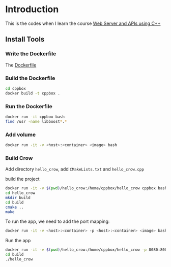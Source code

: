 # Introduction

This is the codes when I learn the course [Web Server and APIs using C++](https://www.linkedin.com/learning-login/share?account=3322&forceAccount=false&redirect=https%3A%2F%2Fwww.linkedin.com%2Flearning%2Fweb-servers-and-apis-using-c-plus-plus%3Ftrk%3Dshare_ent_url%26shareId%3DZLbDKBIcSCem8g8Gyrjczw%253D%253D)
## Install Tools

### Write the Dockerfile

The [Dockerfile](./cppbox/Dockerfile)

### Build the Dockerfile

```bash
cd cppbox
docker build -t cppbox .
```

### Run the Dockerfile

```bash
docker run -it cppbox bash
find /usr -name libboost*.*
```

### Add volume

```bash
docker run -it -v <host>:<container> <image> bash
```

### Build Crow

Add directory `hello_crow`, add `CMakeLists.txt` and `hello_crow.cpp`

build the project

```bash
docker run -it -v $(pwd)/hello_crow:/home/cppbox/hello_crow cppbox bash
cd hello_crow
mkdir build
cd build
cmake ..
make
```

To run the app, we need to add the port mapping: 

```bash
docker run -it -v <host>:<container> -p <host>:<container> <image> bash
```

Run the app

```bash
docker run -it -v $(pwd)/hello_crow:/home/cppbox/hello_crow -p 8080:8080 cppbox bash
cd build
./hello_crow
```
